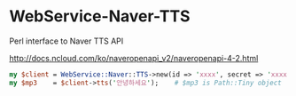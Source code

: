 # WebService-Naver-TTS #

Perl interface to Naver TTS API

http://docs.ncloud.com/ko/naveropenapi_v2/naveropenapi-4-2.html

``` perl
my $client = WebService::Naver::TTS->new(id => 'xxxx', secret => 'xxxx');
my $mp3    = $client->tts('안녕하세요');    # $mp3 is Path::Tiny object
```
